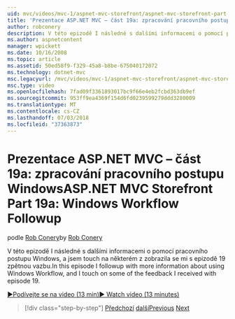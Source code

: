 ```yaml
---
uid: mvc/videos/mvc-1/aspnet-mvc-storefront/aspnet-mvc-storefront-part-19a-windows-workflow-followup
title: 'Prezentace ASP.NET MVC – část 19a: zpracování pracovního postupu Windows | Dokumentace Microsoftu'
author: robconery
description: V této epizodě I následné s dalšími informacemi o pomocí pracovního postupu Windows, a jsem touch na některém z zobrazila se mi s epizodě 19 zpětnou vazbu.
ms.author: aspnetcontent
manager: wpickett
ms.date: 10/16/2008
ms.topic: article
ms.assetid: 50ed58f9-f329-45a8-b8be-675040172072
ms.technology: dotnet-mvc
msc.legacyurl: /mvc/videos/mvc-1/aspnet-mvc-storefront/aspnet-mvc-storefront-part-19a-windows-workflow-followup
msc.type: video
ms.openlocfilehash: 7fad09f3361893017bc9f66e4eb2fcbd363db9ef
ms.sourcegitcommit: 953ff9ea4369f154d6fd0239599279ddd3280009
ms.translationtype: MT
ms.contentlocale: cs-CZ
ms.lasthandoff: 07/03/2018
ms.locfileid: "37363873"
---
```

<a name="aspnet-mvc-storefront-part-19a-windows-workflow-followup"></a><span data-ttu-id="8ff30-103">Prezentace ASP.NET MVC – část 19a: zpracování pracovního postupu Windows</span><span class="sxs-lookup"><span data-stu-id="8ff30-103">ASP.NET MVC Storefront Part 19a: Windows Workflow Followup</span></span>
====================
<span data-ttu-id="8ff30-104">podle [Rob Conery](https://github.com/robconery)</span><span class="sxs-lookup"><span data-stu-id="8ff30-104">by [Rob Conery](https://github.com/robconery)</span></span>

<span data-ttu-id="8ff30-105">V této epizodě I následné s dalšími informacemi o pomocí pracovního postupu Windows, a jsem touch na některém z zobrazila se mi s epizodě 19 zpětnou vazbu.</span><span class="sxs-lookup"><span data-stu-id="8ff30-105">In this episode I followup with more information about using Windows Workflow, and I touch on some of the feedback I received with episode 19.</span></span>

[<span data-ttu-id="8ff30-106">&#9654;Podívejte se na video (13 min)</span><span class="sxs-lookup"><span data-stu-id="8ff30-106">&#9654; Watch video (13 minutes)</span></span>](https://channel9.msdn.com/Blogs/ASP-NET-Site-Videos/aspnet-mvc-storefront-part-19a-windows-workflow-followup)

> [!div class="step-by-step"]
> <span data-ttu-id="8ff30-107">[Předchozí](aspnet-mvc-storefront-part-19-processing-orders-with-windows-workflow.md)
> [další](aspnet-mvc-storefront-part-20-logging.md)</span><span class="sxs-lookup"><span data-stu-id="8ff30-107">[Previous](aspnet-mvc-storefront-part-19-processing-orders-with-windows-workflow.md)
[Next](aspnet-mvc-storefront-part-20-logging.md)</span></span>
